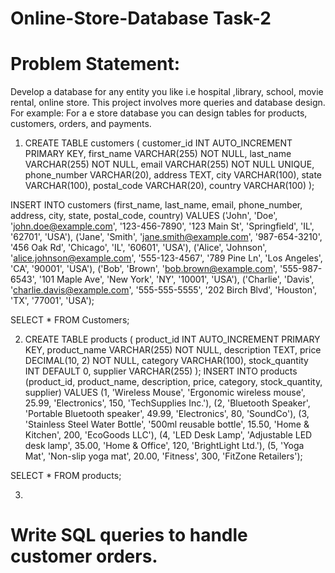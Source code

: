 # Online-Store-Database Task-2
# Problem Statement: 
Develop a database for any entity you like i.e hospital ,library, school, movie rental, online store. This project involves more queries and database design. For example: For a e store database you can design tables for products, customers, orders, and payments.

1. CREATE TABLE customers (
    customer_id INT AUTO_INCREMENT PRIMARY KEY,
    first_name VARCHAR(255) NOT NULL,
    last_name VARCHAR(255) NOT NULL,
    email VARCHAR(255) NOT NULL UNIQUE,
    phone_number VARCHAR(20),
    address TEXT,
    city VARCHAR(100),
    state VARCHAR(100),
    postal_code VARCHAR(20),
    country VARCHAR(100)
  );
  
INSERT INTO customers (first_name, last_name, email, phone_number, address, city, state, postal_code, country)
  VALUES ('John', 'Doe', 'john.doe@example.com', '123-456-7890', '123 Main St', 'Springfield', 'IL', '62701', 'USA'),
    ('Jane', 'Smith', 'jane.smith@example.com', '987-654-3210', '456 Oak Rd', 'Chicago', 'IL', '60601', 'USA'),
    ('Alice', 'Johnson', 'alice.johnson@example.com', '555-123-4567', '789 Pine Ln', 'Los Angeles', 'CA', '90001', 'USA'),
    ('Bob', 'Brown', 'bob.brown@example.com', '555-987-6543', '101 Maple Ave', 'New York', 'NY', '10001', 'USA'),
    ('Charlie', 'Davis', 'charlie.davis@example.com', '555-555-5555', '202 Birch Blvd', 'Houston', 'TX', '77001', 'USA');

SELECT * FROM Customers;

2. CREATE TABLE products (
    product_id INT AUTO_INCREMENT PRIMARY KEY,
    product_name VARCHAR(255) NOT NULL,
    description TEXT,
    price DECIMAL(10, 2) NOT NULL,
    category VARCHAR(100),
    stock_quantity INT DEFAULT 0,
    supplier VARCHAR(255)
   );
INSERT INTO products (product_id, product_name, description, price, category, stock_quantity, supplier)
VALUES (1, 'Wireless Mouse', 'Ergonomic wireless mouse', 25.99, 'Electronics', 150, 'TechSupplies Inc.'),
       (2, 'Bluetooth Speaker', 'Portable Bluetooth speaker', 49.99, 'Electronics', 80, 'SoundCo'),
       (3, 'Stainless Steel Water Bottle', '500ml reusable bottle', 15.50, 'Home & Kitchen', 200, 'EcoGoods LLC'),
       (4, 'LED Desk Lamp', 'Adjustable LED desk lamp', 35.00, 'Home & Office', 120, 'BrightLight Ltd.'),
       (5, 'Yoga Mat', 'Non-slip yoga mat', 20.00, 'Fitness', 300, 'FitZone Retailers');

SELECT * FROM products;

3. 



# Write SQL queries to handle customer orders.
